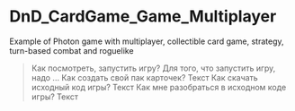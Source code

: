 # DnD_CardGame_Game_Multiplayer
Example of Photon game with multiplayer, collectible card game, strategy, turn-based combat and roguelike
> Как посмотреть, запустить игру?
Для того, что запустить игру, надо ...
> Как создать свой пак карточек?
Текст
> Как скачать исходный код игры?
Текст
> Как мне разобраться в исходном коде игры?
Текст

